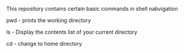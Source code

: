 This repository contains certain basic commands in shell nabvigation

pwd - prints the working directory

ls - Display the contents list of your current directory

cd - change to home directory
